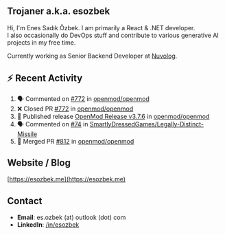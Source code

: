 ##  Trojaner a.k.a. esozbek
Hi, I'm Enes Sadık Özbek. I am primarily a React & .NET developer.  
I also occasionally do DevOps stuff and contribute to various generative AI projects in my free time.

Currently working as Senior Backend Developer at [Nuvolog](https://nuvolog.com/).

## :zap: Recent Activity

<!--START_SECTION:activity-->
1. 🗣 Commented on [#772](https://github.com/openmod/openmod/pull/772#issuecomment-2123586691) in [openmod/openmod](https://github.com/openmod/openmod)
2. ❌ Closed PR [#772](https://github.com/openmod/openmod/pull/772) in [openmod/openmod](https://github.com/openmod/openmod)
3. 🚀 Published release [OpenMod Release v3.7.6](https://github.com/openmod/openmod/releases/tag/3.7.6) in [openmod/openmod](https://github.com/openmod/openmod)
4. 🗣 Commented on [#74](https://github.com/SmartlyDressedGames/Legally-Distinct-Missile/pull/74#issuecomment-2122968560) in [SmartlyDressedGames/Legally-Distinct-Missile](https://github.com/SmartlyDressedGames/Legally-Distinct-Missile)
5. 🎉 Merged PR [#812](https://github.com/openmod/openmod/pull/812) in [openmod/openmod](https://github.com/openmod/openmod)
<!--END_SECTION:activity-->

## Website / Blog
[https://esozbek.me](https://esozbek.me)

## Contact
- **Email**: es.ozbek (at) outlook (dot) com
- **LinkedIn**: [/in/esozbek](https://linkedin.com/in/esozbek)
